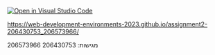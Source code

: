 [![Open in Visual Studio Code](https://classroom.github.com/assets/open-in-vscode-c66648af7eb3fe8bc4f294546bfd86ef473780cde1dea487d3c4ff354943c9ae.svg)](https://classroom.github.com/online_ide?assignment_repo_id=10775460&assignment_repo_type=AssignmentRepo)


https://web-development-environments-2023.github.io/assignment2-206430753_206573966/

מגישות:
206430753
206573966
